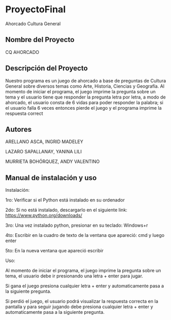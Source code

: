 # ProyectoFinal
Ahorcado Cultura General

##  Nombre del Proyecto
CQ AHORCADO

## Descripción del Proyecto
Nuestro programa es un juego de ahorcado a base de preguntas de Cultura General sobre diversos temas como Arte, Historia, Ciencias y Geografía. Al momento de iniciar el programa, el juego imprime la pregunta sobre un tema y el usuario tiene que responder la pregunta letra por letra, a modo de ahorcado, el usuario consta de 6 vidas para poder responder la palabra; si el usuario falla 6 veces entonces pierde el juego y el programa imprime la respuesta correct

## Autores
ARELLANO ASCA, INGRID MADELEY

LAZARO SAPALLANAY, YANINA LILI

MURRIETA BOHÓRQUEZ, ANDY VALENTINO

## Manual de instalación y uso
Instalación:

1ro: Verificar si el Python está instalado en su ordenador

2do: Si no está instalado, descargarlo en el siguiente link: https://www.python.org/downloads/

3ro: Una vez instalado python, presionar en su teclado: Windows+r

4to: Escribir en la cuadro de texto de la ventana que apareció: cmd y luego enter

5to: En la nueva ventana que apareció escribir 

Uso:

Al momento de iniciar el programa, el juego imprime la pregunta sobre un tema, el usuario debe ir presionando una letra + enter para jugar.

Si gana el juego presiona cualquier letra + enter y automaticamente pasa a la siguiente pregunta.

Si perdió el juego, el usuario podrá visualizar la respuesta correcta en la pantalla y para seguir jugando debe presiona cualquier letra + enter y automaticamente pasa a la siguiente pregunta.
